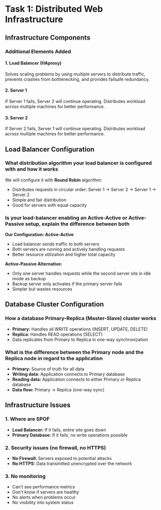 # Task 1: Distributed Web Infrastructure

## Infrastructure Components

### Additional Elements Added

#### 1. Load Balancer (HAproxy)
Solves scaling problems by using multiple servers to distribute traffic, prevents crashes from bottlenecking, and provides failsafe redundancy.

#### 2. Server 1
If Server 1 fails, Server 2 will continue operating. Distributes workload across multiple machines for better performance.

#### 3. Server 2  
If Server 2 fails, Server 1 will continue operating. Distributes workload across multiple machines for better performance.

## Load Balancer Configuration

### What distribution algorithm your load balancer is configured with and how it works
We will configure it with **Round Robin** algorithm:
- Distributes requests in circular order: Server 1 → Server 2 → Server 1 → Server 2
- Simple and fair distribution
- Good for servers with equal capacity

### Is your load-balancer enabling an Active-Active or Active-Passive setup, explain the difference between both

**Our Configuration: Active-Active**
- Load balancer sends traffic to both servers
- Both servers are running and actively handling requests
- Better resource utilization and higher total capacity

**Active-Passive Alternative:**
- Only one server handles requests while the second server sits in idle mode as backup
- Backup server only activates if the primary server fails
- Simpler but wastes resources

## Database Cluster Configuration

### How a database Primary-Replica (Master-Slave) cluster works
- **Primary:** Handles all WRITE operations (INSERT, UPDATE, DELETE)
- **Replica:** Handles READ operations (SELECT)
- Data replicates from Primary to Replica in one-way synchronization

### What is the difference between the Primary node and the Replica node in regard to the application
- **Primary:** Source of truth for all data
- **Writing data:** Application connects to Primary database
- **Reading data:** Application connects to either Primary or Replica database
- **Data flow:** Primary → Replica (one-way sync)

## Infrastructure Issues

### 1. Where are SPOF
- **Load Balancer:** If it fails, entire site goes down
- **Primary Database:** If it fails, no write operations possible

### 2. Security issues (no firewall, no HTTPS)
- **No Firewall:** Servers exposed to potential attacks
- **No HTTPS:** Data transmitted unencrypted over the network

### 3. No monitoring
- Can't see performance metrics
- Don't know if servers are healthy
- No alerts when problems occur
- No visibility into system status